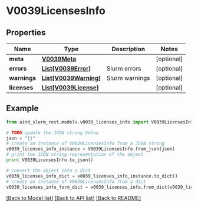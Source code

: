 # V0039LicensesInfo


## Properties

Name | Type | Description | Notes
------------ | ------------- | ------------- | -------------
**meta** | [**V0039Meta**](V0039Meta.md) |  | [optional] 
**errors** | [**List[V0039Error]**](V0039Error.md) | Slurm errors | [optional] 
**warnings** | [**List[V0039Warning]**](V0039Warning.md) | Slurm warnings | [optional] 
**licenses** | [**List[V0039License]**](V0039License.md) |  | [optional] 

## Example

```python
from aind_slurm_rest.models.v0039_licenses_info import V0039LicensesInfo

# TODO update the JSON string below
json = "{}"
# create an instance of V0039LicensesInfo from a JSON string
v0039_licenses_info_instance = V0039LicensesInfo.from_json(json)
# print the JSON string representation of the object
print V0039LicensesInfo.to_json()

# convert the object into a dict
v0039_licenses_info_dict = v0039_licenses_info_instance.to_dict()
# create an instance of V0039LicensesInfo from a dict
v0039_licenses_info_form_dict = v0039_licenses_info.from_dict(v0039_licenses_info_dict)
```
[[Back to Model list]](../README.md#documentation-for-models) [[Back to API list]](../README.md#documentation-for-api-endpoints) [[Back to README]](../README.md)


